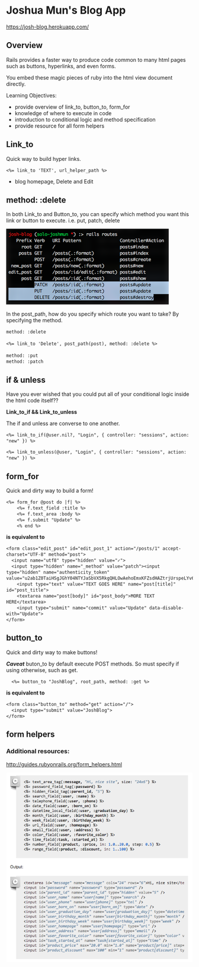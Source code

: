 # Joshua Mun's Blog App

https://josh-blog.herokuapp.com/

## Overview
Rails provides a faster way to produce code common to many html pages such as buttons, hyperlinks, and even forms.

You embed these magic pieces of ruby into the html view document directly.

Learning Objectives:
  - provide overview of link_to, button_to, form_for
  - knowledge of where to execute in code
  - introduction to conditional logic and method specification
  - provide resource for all form helpers

## Link_to 
Quick way to build hyper links. 

```
<%= link_to 'TEXT', url_helper_path %>
```
  - blog homepage, Delete and Edit

## method: :delete
In both Link_to and Button_to, you can specify which method you want this link or button to execute. i.e. put, patch, delete

![Methods](app/assets/images/rails_routes.png?raw=true "Rails Routes")

In the post_path, how do you specify which route you want to take? By specifying the method.

```
method: :delete

<%= link_to 'Delete', post_path(post), method: :delete %>

method: :put
method: :patch
```

## if & unless
Have you ever wished that you could put all of your conditional logic inside the html code itself??

__Link_to_if && Link_to_unless__

The if and unless are converse to one another.

```
<%= link_to_if(@user.nil?, "Login", { controller: "sessions", action: "new" }) %>
```
```
<%= link_to_unless(@user, "Login", { controller: "sessions", action: "new" }) %>
```

## form_for
Quick and dirty way to build a form!

```
<%= form_for @post do |f| %>
    <%= f.text_field :title %>
    <%= f.text_area :body %>
    <%= f.submit "Update" %>
    <% end %>
```
__is equivalent to__
```
<form class="edit_post" id="edit_post_1" action="/posts/1" accept-charset="UTF-8" method="post">
  <input name="utf8" type="hidden" value="✓">
  <input type="hidden" name="_method" value="patch"><input type="hidden" name="authenticity_token" value="u2ab1Z0TaiHSgJGhY04NTYJaSbVX5RkgQHLOwAehoEmxKFZsdHAZtrjUrspeLYv6H5i23mEDToMou7KkGMsM1w==">
    <input type="text" value="TEXT GOES HERE" name="post[title]" id="post_title">
    <textarea name="post[body]" id="post_body">MORE TEXT HERE</textarea>
    <input type="submit" name="commit" value="Update" data-disable-with="Update">
</form>
```

## button_to
Quick and dirty way to make buttons!

*__Caveat__*
buton_to by default execute POST methods. So must specify if using otherwise, such as get.

```
  <%= button_to "JoshBlog", root_path, method: :get %>
```
__is equivalent to__
```
<form class="button_to" method="get" action="/">
  <input type="submit" value="JoshBlog">
</form>
```

## form helpers

### Additional resources:

http://guides.rubyonrails.org/form_helpers.html

![Form Helpers](app/assets/images/form_helpers.png?raw=true "Form Helpers")